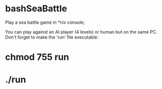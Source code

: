 # bashSeaBattle
Play a sea battle game in *nix console;

You can play against an AI player (4 levels) or human but on the same PC.
Don't forget to make the 'run' file executable:
# chmod 755 run
# ./run
